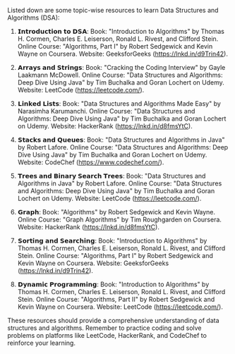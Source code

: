 
Listed down are some topic-wise resources to learn Data Structures and Algorithms (DSA):

1. 𝗜𝗻𝘁𝗿𝗼𝗱𝘂𝗰𝘁𝗶𝗼𝗻 𝘁𝗼 𝗗𝗦𝗔:
Book: "Introduction to Algorithms" by Thomas H. Cormen, Charles E. Leiserson, Ronald L. Rivest, and Clifford Stein.
Online Course: "Algorithms, Part I" by Robert Sedgewick and Kevin Wayne on Coursera.
Website: GeeksforGeeks (https://lnkd.in/d9Trin42).

2. 𝗔𝗿𝗿𝗮𝘆𝘀 𝗮𝗻𝗱 𝗦𝘁𝗿𝗶𝗻𝗴𝘀:
Book: "Cracking the Coding Interview" by Gayle Laakmann McDowell.
Online Course: "Data Structures and Algorithms: Deep Dive Using Java" by Tim Buchalka and Goran Lochert on Udemy.
Website: LeetCode (https://leetcode.com/).

3. 𝗟𝗶𝗻𝗸𝗲𝗱 𝗟𝗶𝘀𝘁𝘀:
Book: "Data Structures and Algorithms Made Easy" by Narasimha Karumanchi.
Online Course: "Data Structures and Algorithms: Deep Dive Using Java" by Tim Buchalka and Goran Lochert on Udemy.
Website: HackerRank (https://lnkd.in/d8fmsYtC).

4. 𝗦𝘁𝗮𝗰𝗸𝘀 𝗮𝗻𝗱 𝗤𝘂𝗲𝘂𝗲𝘀:
Book: "Data Structures and Algorithms in Java" by Robert Lafore.
Online Course: "Data Structures and Algorithms: Deep Dive Using Java" by Tim Buchalka and Goran Lochert on Udemy.
Website: CodeChef (https://www.codechef.com/).

5. 𝗧𝗿𝗲𝗲𝘀 𝗮𝗻𝗱 𝗕𝗶𝗻𝗮𝗿𝘆 𝗦𝗲𝗮𝗿𝗰𝗵 𝗧𝗿𝗲𝗲𝘀:
Book: "Data Structures and Algorithms in Java" by Robert Lafore.
Online Course: "Data Structures and Algorithms: Deep Dive Using Java" by Tim Buchalka and Goran Lochert on Udemy.
Website: LeetCode (https://leetcode.com/).

6. 𝗚𝗿𝗮𝗽𝗵:
Book: "Algorithms" by Robert Sedgewick and Kevin Wayne.
Online Course: "Graph Algorithms" by Tim Roughgarden on Coursera.
Website: HackerRank (https://lnkd.in/d8fmsYtC).

7. 𝗦𝗼𝗿𝘁𝗶𝗻𝗴 𝗮𝗻𝗱 𝗦𝗲𝗮𝗿𝗰𝗵𝗶𝗻𝗴:
Book: "Introduction to Algorithms" by Thomas H. Cormen, Charles E. Leiserson, Ronald L. Rivest, and Clifford Stein.
Online Course: "Algorithms, Part I" by Robert Sedgewick and Kevin Wayne on Coursera.
Website: GeeksforGeeks (https://lnkd.in/d9Trin42).

8. 𝗗𝘆𝗻𝗮𝗺𝗶𝗰 𝗣𝗿𝗼𝗴𝗿𝗮𝗺𝗺𝗶𝗻𝗴:
Book: "Introduction to Algorithms" by Thomas H. Cormen, Charles E. Leiserson, Ronald L. Rivest, and Clifford Stein.
Online Course: "Algorithms, Part II" by Robert Sedgewick and Kevin Wayne on Coursera.
Website: LeetCode (https://leetcode.com/).

These resources should provide a comprehensive understanding of data structures and algorithms. Remember to practice coding and solve problems on platforms like LeetCode, HackerRank, and CodeChef to reinforce your learning.
